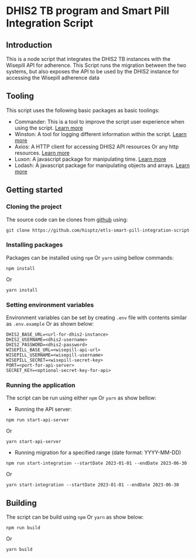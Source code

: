 # DHIS2 TB program and Smart Pill Integration Script

## Introduction

This is a node script that integrates the DHIS2 TB instances with the Wisepill API for adherence. This Script runs the migration between the two systems, but also exposes the API to be used by the DHIS2 instance for accessing the Wisepill adherence data

## Tooling

This script uses the following basic packages as basic toolings:

- Commander: This is a tool to improve the script user experience when using the
  script. [Learn more](https://www.npmjs.com/package/commander)
- Winston: A tool for logging different information within the
  script. [Learn more](https://www.npmjs.com/package/winston)
- Axios: A HTTP client for accessing DHIS2 API resources Or any http
  resources. [Learn more](https://www.npmjs.com/package/axios)
- Luxon: A javascript package for manipulating time. [Learn more](https://www.npmjs.com/package/luxon)
- Lodash: A javascript package for manipulating objects and arrays. [Learn more](https://www.npmjs.com/package/lodash)

## Getting started

### Cloning the project

The source code can be clones from [github](https://github.com/hisptz/etls-smart-pill-integration-script) using:

```
git clone https://github.com/hisptz/etls-smart-pill-integration-script
```

### Installing packages

Packages can be installed using `npm` Or `yarn` using bellow commands:

```
npm install
```

Or

```
yarn install
```

### Setting environment variables

Environment variables can be set by creating `.env` file with contents similar as `.env.example` Or as shown below:

```
DHIS2_BASE_URL=<url-for-dhis2-instance>
DHIS2_USERNAME=<dhis2-username>
DHIS2_PASSWORD=<dhis2-password>
WISEPILL_BASE_URL=<wisepill-api-url>
WISEPILL_USERNAME=<wisepill-username>
WISEPILL_SECRET=<wisepill-secret-key>
PORT=<port-for-api-server>
SECRET_KEY=<optional-secret-key-for-api>
```

### Running the application

The script can be run using either `npm` Or `yarn` as show bellow:

- Running the API server:

```
npm run start-api-server
```

Or

```
yarn start-api-server
```

- Running migration for a specified range (date format: YYYY-MM-DD)

```
npm run start-integration --startDate 2023-01-01 --endDate 2023-06-30
```

Or

```
yarn start-integration --startDate 2023-01-01 --endDate 2023-06-30
```

## Building

The script can be build using `npm` Or `yarn` as show below:

```
npm run build
```

Or

```
yarn build
```
